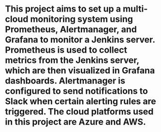 # This project aims to set up a multi-cloud monitoring system using Prometheus, Alertmanager, and Grafana to monitor a Jenkins server. Prometheus is used to collect metrics from the Jenkins server, which are then visualized in Grafana dashboards. Alertmanager is configured to send notifications to Slack when certain alerting rules are triggered. The cloud platforms used in this project are Azure and AWS.
